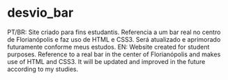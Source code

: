 # desvio_bar
PT/BR: Site criado para fins estudantis. Referencia a um bar real no centro de Florianópolis e faz uso de HTML e CSS3. Será atualizado e aprimorado futuramente conforme meus estudos. EN: Website created for student purposes. Reference to a real bar in the center of Florianópolis and makes use of HTML and CSS3. It will be updated and improved in the future according to my studies.
